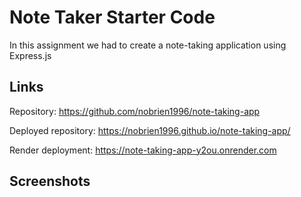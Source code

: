 # Note Taker Starter Code

In this assignment we had to create a note-taking application using Express.js


## Links


Repository: https://github.com/nobrien1996/note-taking-app

Deployed repository: https://nobrien1996.github.io/note-taking-app/

Render deployment: https://note-taking-app-y2ou.onrender.com


## Screenshots

